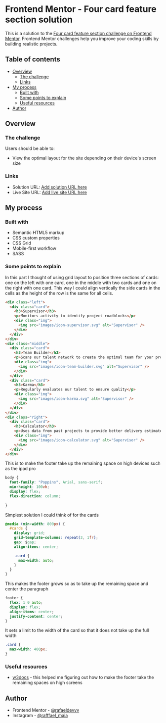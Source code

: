 # Frontend Mentor - Four card feature section solution

This is a solution to the [Four card feature section challenge on Frontend Mentor](https://www.frontendmentor.io/challenges/four-card-feature-section-weK1eFYK). Frontend Mentor challenges help you improve your coding skills by building realistic projects.

## Table of contents

- [Overview](#overview)
  - [The challenge](#the-challenge)
  - [Links](#links)
- [My process](#my-process)
  - [Built with](#built-with)
  - [Some points to explain](#what-i-learned)
  - [Useful resources](#useful-resources)
- [Author](#author)

## Overview

### The challenge

Users should be able to:

- View the optimal layout for the site depending on their device's screen size

### Links

- Solution URL: [Add solution URL here](https://www.frontendmentor.io/solutions/a-responsive-four-card-feature-section-using-sass-QpxDrznAdi)
- Live Site URL: [Add live site URL here](https://rafaeldevvv.github.io/Four-Card-Feature/)

## My process

### Built with

- Semantic HTML5 markup
- CSS custom properties
- CSS Grid
- Mobile-first workflow
- SASS

### Some points to explain

In this part I thought of using grid layout to position three sections
of cards: one on the left with one card, one in the middle with two cards and one on the right with one card. This way I could align vertically the side cards in the cells as the height of the row is the same for all cells.
```html
<div class="left">
  <div class="card">
    <h3>Supervisor</h3>
    <p>Monitors activity to identify project roadblocks</p>
    <div class="img">
      <img src="images/icon-supervisor.svg" alt="Supervisor" />
    </div>
  </div>
</div>
<div class="middle">
  <div class="card">
    <h3>Team Builder</h3>
    <p>Scans our talent network to create the optimal team for your project</p>
    <div class="img">
      <img src="images/icon-team-builder.svg" alt="Supervisor" />
    </div>
  </div>
  <div class="card">
    <h3>Karma</h3>
    <p>Regularly evaluates our talent to ensure quality</p>
    <div class="img">
      <img src="images/icon-karma.svg" alt="Supervisor" />
    </div>
  </div>
</div>
<div class="right">
  <div class="card">
    <h3>Calculator</h3>
    <p>Uses data from past projects to provide better delivery estimates</p>
    <div class="img">
      <img src="images/icon-calculator.svg" alt="Supervisor" />
    </div>
  </div>
</div>
```

This is to make the footer take up the remaining space on high devices such as the ipad pro
```css
body {
  font-family: "Poppins", Arial, sans-serif;
  min-height: 100vh;
  display: flex;
  flex-direction: column;
  
}
```

Simplest solution I could think of for the cards
```css
@media (min-width: 800px) {
  #cards {
    display: grid;
    grid-template-columns: repeat(3, 1fr);
    gap: $gap;
    align-items: center;

    .card {
      max-width: auto;
    }
  }
}
```

This makes the footer grows so as to take up the remaining space and center the paragraph
```css
footer {
  flex: 1 0 auto;
  display: flex;
  align-items: center;
  justify-content: center;
}
```

It sets a limit to the width of the card so that it does not take up the full width
```css
.card {
  max-width: 400px;
}
```

### Useful resources

- [w3docs](https://www.w3docs.com/snippets/html/how-to-make-a-div-fill-the-height-of-the-remaining-space.html) - this helped me figuring out how to make the footer take the remaining spaces on high screens

## Author

- Frontend Mentor - [@rafaeldevvv](https://www.frontendmentor.io/profile/rafaeldevvv)
- Instagram - [@rafffael_maia](https://www.instagram.com/rafffael_maia/)
